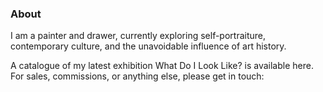 ---
---

### About

I am a painter and drawer, currently exploring self-portraiture, contemporary culture, and the unavoidable influence of art history.

A catalogue of my latest exhibition What Do I Look Like? is available here. For sales, commissions, or anything else, please get in touch:

<ObscuredEmail email="saffronmurraybrowne@gmail.com" />

